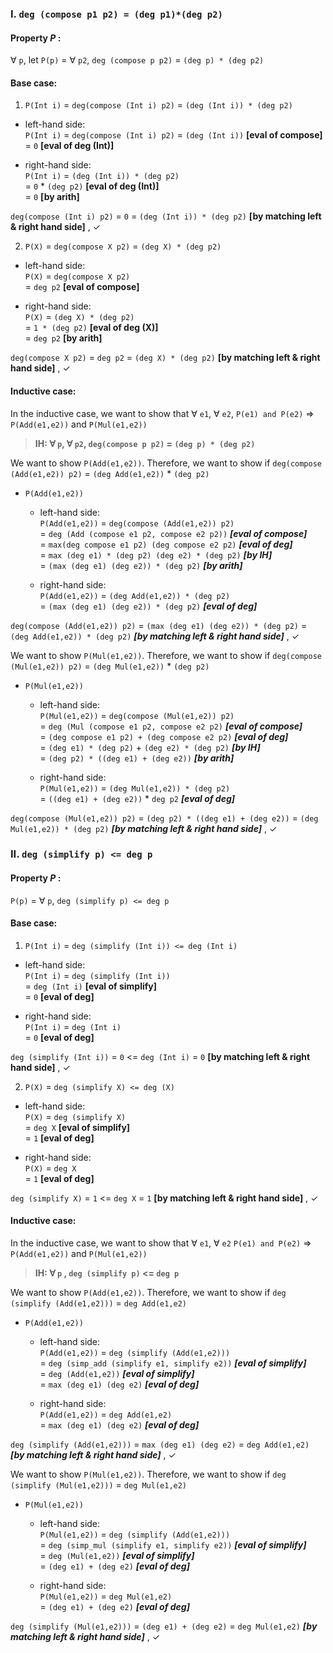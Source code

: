 ### I. ``deg (compose p1 p2) = (deg p1)*(deg p2)``  

#### Property _P_ :  

&forall; `p`, let `P(p)` = &forall; `p2`, `deg (compose p p2)` = `(deg p) * (deg p2)`  

#### Base case:  

1. `P(Int i)` = `deg(compose (Int i) p2)` = `(deg (Int i)) * (deg p2)`  

  - left-hand side:  
  `P(Int i)` = `deg(compose (Int i) p2)`
  = `(deg (Int i))` **[eval of compose]**  
  = `0`  **[eval of deg (Int)]**  

  - right-hand side:  
  `P(Int i)` = `(deg (Int i)) * (deg p2)`  
  = `0` * `(deg p2)` **[eval of deg (Int)]**      
  = `0` **[by arith]**  

`deg(compose (Int i) p2)` = `0` = `(deg (Int i)) * (deg p2)` **[by matching left & right hand side]** , &check;  

2. `P(X)` = `deg(compose X p2)` = `(deg X) * (deg p2)`  

  - left-hand side:  
  `P(X)` = `deg(compose X p2)`  
  = `deg p2` **[eval of compose]**  

  - right-hand side:  
  `P(X)` = `(deg X) * (deg p2)`  
  = `1 * (deg p2)` **[eval of deg (X)]**  
  = `deg p2` **[by arith]**  

`deg(compose X p2)` = `deg p2` = `(deg X) * (deg p2)`  **[by matching left & right hand side]** , &check;   

#### Inductive case:  

In the inductive case, we want to show that &forall; `e1`, &forall; `e2`, `P(e1) and P(e2)` &rArr; `P(Add(e1,e2))` and `P(Mul(e1,e2))`  

>**IH: &forall; `p`, &forall; `p2`, `deg(compose p p2)` = `(deg p) * (deg p2)`**  

We want to show `P(Add(e1,e2))`. Therefore, we want to show if `deg(compose (Add(e1,e2)) p2)` = `(deg Add(e1,e2))` * `(deg p2)`  

- `P(Add(e1,e2))`  
  - left-hand side:  
  `P(Add(e1,e2))` = `deg(compose (Add(e1,e2)) p2)`  
  = `deg (Add (compose e1 p2, compose e2 p2))` ***[eval of compose]***  
  = `max(deg compose e1 p2) (deg compose e2 p2)` ***[eval of deg]***  
  = `max (deg e1) * (deg p2) (deg e2) * (deg p2)` ***[by IH]***   
  = `(max (deg e1) (deg e2)) * (deg p2)` ***[by arith]***   

  - right-hand side:  
  `P(Add(e1,e2))` = `(deg Add(e1,e2)) * (deg p2)`  
  = `(max (deg e1) (deg e2)) * (deg p2)` ***[eval of deg]***  

`deg(compose (Add(e1,e2)) p2)` = `(max (deg e1) (deg e2)) * (deg p2)` = `(deg Add(e1,e2)) * (deg p2)` ***[by matching left & right hand side]*** , &check;  

We want to show `P(Mul(e1,e2))`. Therefore, we want to show if `deg(compose (Mul(e1,e2)) p2)` = `(deg Mul(e1,e2))` * `(deg p2)`  

- `P(Mul(e1,e2))`  
  - left-hand side:  
  `P(Mul(e1,e2))` = `deg(compose (Mul(e1,e2)) p2)`  
  = `deg (Mul (compose e1 p2, compose e2 p2)` ***[eval of compose]***  
  = `(deg compose e1 p2) + (deg compose e2 p2)` ***[eval of deg]***  
  = `(deg e1) * (deg p2)` + `(deg e2) * (deg p2)` ***[by IH]***  
  = `(deg p2) * ((deg e1) + (deg e2))` ***[by arith]***   

  - right-hand side:  
  `P(Mul(e1,e2))` = `(deg Mul(e1,e2)) * (deg p2)`  
  = `((deg e1) + (deg e2))` * `deg p2` ***[eval of deg]***  

`deg(compose (Mul(e1,e2)) p2)` = `(deg p2) * ((deg e1) + (deg e2))` = `(deg Mul(e1,e2)) * (deg p2)` ***[by matching left & right hand side]*** , &check;

### II. ``deg (simplify p) <= deg p``  

#### Property _P_ :  

`P(p)` = &forall; `p`, `deg (simplify p) <= deg p`   

#### Base case:  

1. `P(Int i)` = `deg (simplify (Int i)) <= deg (Int i)`  

  - left-hand side:  
  `P(Int i)` = `deg (simplify (Int i))`  
  = `deg (Int i)` **[eval of simplify]**  
  = `0` **[eval of deg]**  

  - right-hand side:  
  `P(Int i)` = `deg (Int i)`  
  = `0` **[eval of deg]**  

`deg (simplify (Int i))` = `0` <= `deg (Int i)` = `0` **[by matching left & right hand side]** , &check;  

2. `P(X)` = `deg (simplify X) <= deg (X)`  

  - left-hand side:  
  `P(X)` = `deg (simplify X)`  
  = `deg X` **[eval of simplify]**  
  = `1` **[eval of deg]**  

  - right-hand side:  
  `P(X)` = `deg X`  
  = `1` **[eval of deg]**  

`deg (simplify X)` = `1` <= `deg X` = `1` **[by matching left & right hand side]** , &check;  

#### Inductive case:  

In the inductive case, we want to show that &forall; `e1`, &forall; `e2` `P(e1) and P(e2)` &rArr; `P(Add(e1,e2))` and `P(Mul(e1,e2))`  

>**IH: &forall; `p` , `deg (simplify p)` <= `deg p`**  

We want to show `P(Add(e1,e2))`. Therefore, we want to show if `deg (simplify (Add(e1,e2)))` = `deg Add(e1,e2)`  

- `P(Add(e1,e2))`  
  - left-hand side:  
  `P(Add(e1,e2))` = `deg (simplify (Add(e1,e2)))`  
  = `deg (simp_add (simplify e1, simplify e2))` ***[eval of simplify]***  
  = `deg (Add(e1,e2))` ***[eval of simplify]***  
  = `max (deg e1) (deg e2)`  ***[eval of deg]***  

  - right-hand side:  
  `P(Add(e1,e2))` = `deg Add(e1,e2)`  
  = `max (deg e1) (deg e2)` ***[eval of deg]***  

`deg (simplify (Add(e1,e2)))` = `max (deg e1) (deg e2)` = `deg Add(e1,e2)`  ***[by matching left & right hand side]*** , &check;  

We want to show `P(Mul(e1,e2))`. Therefore, we want to show if `deg (simplify (Mul(e1,e2)))` = `deg Mul(e1,e2)`  

- `P(Mul(e1,e2))`  
  - left-hand side:  
  `P(Mul(e1,e2))` = `deg (simplify (Add(e1,e2)))`  
  = `deg (simp_mul (simplify e1, simplify e2))` ***[eval of simplify]***  
  = `deg (Mul(e1,e2))`  ***[eval of simplify]***  
  = `(deg e1) + (deg e2)` ***[eval of deg]***  

  - right-hand side:  
   `P(Mul(e1,e2))` = `deg Mul(e1,e2)`  
   = `(deg e1) + (deg e2)` ***[eval of deg]***  

 `deg (simplify (Mul(e1,e2)))` = `(deg e1) + (deg e2)` = `deg Mul(e1,e2)`  ***[by matching left & right hand side]*** , &check;
